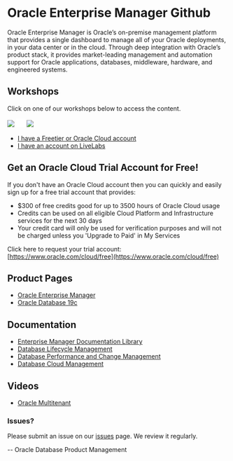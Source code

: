 # Oracle Enterprise Manager Github


Oracle Enterprise Manager is Oracle’s on-premise management platform that provides a single dashboard to manage all of your Oracle deployments, in your data center or in the cloud. Through deep integration with Oracle’s product stack, it provides market-leading management and automation support for Oracle applications, databases, middleware, hardware, and engineered systems.  

## Workshops
Click on one of our workshops below to access the content.

[![](./images/multitenant-screenshot-freetier.png)](https://oracle.github.io/learning-library/enterprise-manageability-library/enterprise_manager/freetier/index.html)  ![](./images/transparent.png " ")  [![](./images/multitenant-screenshot-livelabs.png)](https://oracle.github.io/learning-library/enterprise-manageability-library/enterprise_manager/livelabs/index.html)


- [I have a Freetier or Oracle Cloud account](https://oracle.github.io/learning-library/enterprise-manageability-library/enterprise_manager/freetier/index.html)
- [I have an account on LiveLabs](https://oracle.github.io/learning-library/enterprise-manageability-library/enterprise_manager/livelabs/index.html)


## Get an Oracle Cloud Trial Account for Free!
If you don't have an Oracle Cloud account then you can quickly and easily sign up for a free trial account that provides:
- $300 of free credits good for up to 3500 hours of Oracle Cloud usage
- Credits can be used on all eligible Cloud Platform and Infrastructure services for the next 30 days
- Your credit card will only be used for verification purposes and will not be charged unless you 'Upgrade to Paid' in My Services

Click here to request your trial account: [https://www.oracle.com/cloud/free](https://www.oracle.com/cloud/free)


## Product Pages
- [Oracle Enterprise Manager](https://www.oracle.com/enterprise-manager/)
- [Oracle Database 19c](https://www.oracle.com/database/)

## Documentation
- [Enterprise Manager Documentation Library](https://docs.oracle.com/en/enterprise-manager/index.html)
- [Database Lifecycle Management](https://docs.oracle.com/en/enterprise-manager/cloud-control/enterprise-manager-cloud-control/13.4/lifecycle.html)
- [Database Performance and Change Management](https://docs.oracle.com/en/enterprise-manager/cloud-control/enterprise-manager-cloud-control/13.4/performance.html)
- [Database Cloud Management](https://docs.oracle.com/en/enterprise-manager/cloud-control/enterprise-manager-cloud-control/13.4/cloud.html)

## Videos
- [Oracle Multitenant](https://www.oracle.com/enterprise-manager/?bcid=6122657568001)

### Issues?
Please submit an issue on our [issues](https://github.com/oracle/learning-library/issues) page.  We review it regularly.

-- Oracle Database Product Management
